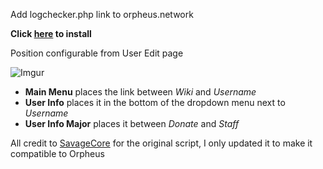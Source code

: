 Add logchecker.php link to orpheus.network

<b>Click [here](https://github.com/AlvaroBeiro/orpheus-logchecker-link/raw/master/src/orpheus-logchecker-link.user.js) to install</b>

Position configurable from User Edit page

![Imgur](http://i.imgur.com/Nm3LXaJ.png)

- <b>Main Menu</b> places the link between <i>Wiki</i> and <i>Username</i>
- <b>User Info</b> places it in the bottom of the dropdown menu next to <i>Username</i>
- <b>User Info Major</b> places it between <i>Donate</i> and <i>Staff</i>

All credit to [SavageCore](https://github.com/SavageCore/apollo-logchecker-link) for the original script, I only updated it to make it compatible to Orpheus
